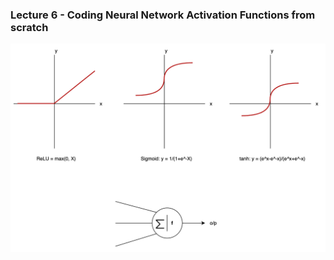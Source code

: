 ### Lecture 6 - Coding Neural Network Activation Functions from scratch

![Non Linear data classification](img.png)